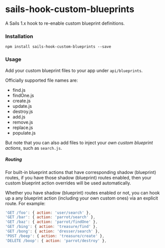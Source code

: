 # sails-hook-custom-blueprints

A Sails 1.x hook to re-enable custom blueprint definitions.

### Installation

`npm install sails-hook-custom-blueprints --save`

### Usage

Add your custom blueprint files to your app under `api/blueprints`.

Officially supported file names are:

* find.js
* findOne.js
* create.js
* update.js
* destroy.js
* add.js
* remove.js
* replace.js
* populate.js


But note that you can also add files to inject your _own custom blueprint actions_, such as `search.js`.


##### Routing

For built-in blueprint actions that have corresponding shadow (blueprint) routes, if you have those shadow (blueprint) routes enabled, then your custom blueprint action overrides will be used automatically.

Whether you have shadow (blueprint) routes enabled or not, you can hook up a any blueprint action (including your own custom ones) via an explicit route.  For example:

```js
'GET /foo': { action: 'user/search' },
'GET /bar': { action: 'parrot/search' },
'GET /baz': { action: 'parrot/findOne' },
'GET /bing': { action: 'treasure/find' },
'GET /bong': { action: 'dresser/search' },
'POST /beep': { action: 'treasure/create' },
'DELETE /boop': { action: 'parrot/destroy' },
```
